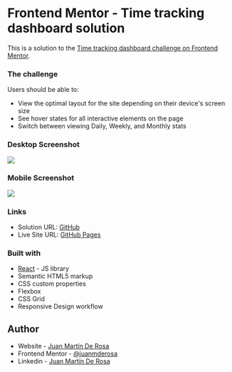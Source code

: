 # Frontend Mentor - Time tracking dashboard solution

This is a solution to the [Time tracking dashboard challenge on Frontend Mentor](https://www.frontendmentor.io/challenges/time-tracking-dashboard-UIQ7167Jw). 

### The challenge

Users should be able to:

- View the optimal layout for the site depending on their device's screen size
- See hover states for all interactive elements on the page
- Switch between viewing Daily, Weekly, and Monthly stats

### Desktop Screenshot

![](preview/timetraking-preview-desktop.png)

### Mobile Screenshot

![](preview/timetraking-preview-mobile.png)

### Links

- Solution URL: [GitHub](https://github.com/juanmderosa/timetracking-dashboard)
- Live Site URL: [GitHub Pages](https://juanmderosa.github.io/timetracking-dashboard/)

### Built with

- [React](https://reactjs.org/) - JS library
- Semantic HTML5 markup
- CSS custom properties
- Flexbox
- CSS Grid
- Responsive Design workflow

## Author

- Website - [Juan Martín De Rosa](https://juanmderosa-developer.com/)
- Frontend Mentor - [@juanmderosa](https://www.frontendmentor.io/profile/juanmderosa)
- Linkedin - [Juan Martín De Rosa](https://www.linkedin.com/in/juanmderosa/)

